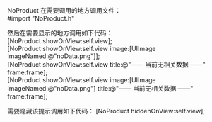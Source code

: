 NoProduct
在需要调用的地方调用文件：    
   #import "NoProduct.h" <br>
   
然后在需要显示的地方调用如下代码：  
    [NoProduct showOnView:self.view];   
    [NoProduct showOnView:self.view image:[UIImage imageNamed:@"noData.png"]];    
    [NoProduct showOnView:self.view title:@"—— 当前无相关数据 ——" frame:frame];   
    [NoProduct showOnView:self.view image:[UIImage imageNamed:@"noData.png"] title:@"—— 当前无相关数据 ——" frame:frame];

需要隐藏该提示调用如下代码：
    [NoProduct hiddenOnView:self.view];
